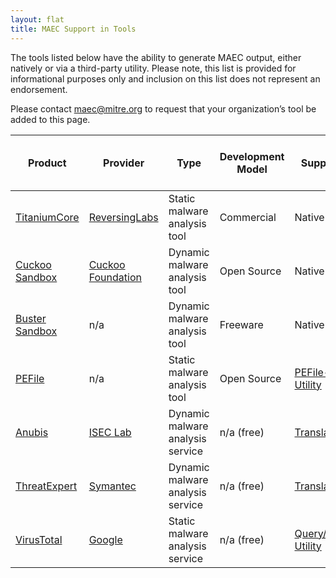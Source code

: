 ```yaml
---
layout: flat
title: MAEC Support in Tools
---
```

The tools listed below have the ability to generate MAEC output, either natively or via a third-party utility. Please note, this list is provided for informational purposes only and inclusion on this list does not represent an endorsement.

Please contact <maec@mitre.org> to request that your organization’s tool be added to this page.

|Product|Provider|Type|Development Model|Support Type|Reference (for native support)|
|-------|--------|----|-----------------|------------|------------------------------|
|[TitaniumCore](http://www.reversinglabs.com/products/malware-analysis-solution.html)|[ReversingLabs](http://www.reversinglabs.com)|Static malware analysis tool|Commercial|Native|[Data Sheet](http://www.reversinglabs.com/sites/default/files/datasheets/DS%20-%20TitaniumCore-2014-05-30.pdf)|
|[Cuckoo Sandbox](http://www.cuckoosandbox.org/)|[Cuckoo Foundation](http://www.cuckoofoundation.org/)|Dynamic malware analysis tool|Open Source|Native|[Blog Post](http://www.cuckoosandbox.org/2014-01-09-cuckoo-sandbox-10.html)|
|[Buster Sandbox](http://bsa.isoftware.nl/)|n/a|Dynamic malware analysis tool|Freeware|Native|[Program History](http://bsa.isoftware.nl/frame8.htm)|
|[PEFile](https://code.google.com/p/pefile/)|n/a|Static malware analysis tool|Open Source|[PEFile-based Utility](https://github.com/MAECProject/pefile-to-maec)|n/a|
|[Anubis](http://anubis.iseclab.org/)|[ISEC Lab](http://www.iseclab.org/)|Dynamic malware analysis service|n/a (free)|[Translator Utility](https://github.com/MAECProject/anubis-to-maec)|n/a|
|[ThreatExpert](http://www.threatexpert.com/)|[Symantec](http://www.symantec.com/)|Dynamic malware analysis service|n/a (free)|[Translator Utility](https://github.com/MAECProject/threatexpert-to-maec)|n/a|
|[VirusTotal](https://www.virustotal.com/)|[Google](https://www.google.com/)|Static malware analysis service|n/a (free)|[Query/Translator Utility](https://github.com/MAECProject/vt-to-maec)|n/a|
